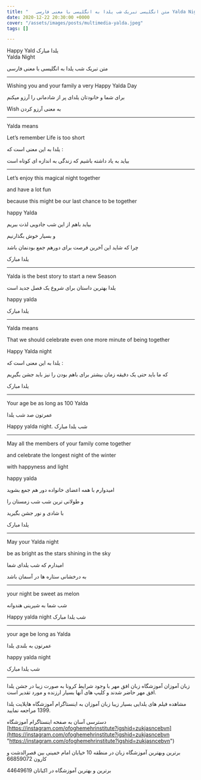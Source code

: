 ```yaml
---
title: "   متن انگلیسی تبریک شب یلدا به انگلیسی با معنی فارسی Yalda Night "
date: 2020-12-22 20:30:00 +0000
cover: "/assets/images/posts/multimedia-yalda.jpeg"
tags: []

---
```

Happy Yald  یلدا مبارک  
Yalda Night

متن تبریک شب یلدا به انگلیسی با معنی فارسی

***

Wishing you and your family a very Happy Yalda Day

برای شما و خانودتان یلدای پر از شادمانی را آرزو میکنم

Wish  به معنی آرزو کردن

***

Yalda means

Let’s remember Life is too short

یلدا به این معنی است که :

بیاید به یاد داشته باشیم که زندگی به اندازه ای کوتاه است

***

Let’s enjoy this magical night together

and have a lot fun

because this might be our last chance to be together

happy Yalda

بیاید باهم از این شب جادویی لذت ببریم

و بسیار خوش بگذارنیم

چرا که شاید این آخرین فرصت برای دورهم جمع بودنمان باشد

یلدا مبارک

***

Yalda is the best story to start a new Season

یلدا  بهترین داستان برای شروع یک فصل جدید است

happy yalda

یلدا مبارک

***

Yalda means

That we should celebrate even one more minute of being together

Happy Yalda night

یلدا به این معنی است که :

که ما باید حتی یک دقیقه زمان بیشتر برای باهم بودن را نیز باید جشن بگیرِیم

یلدا مبارک

***

Your age be as long as 100 Yalda

عمرتون صد شب یلدا

Happy yalda night. شب یلدا مبارک

***

May all the members of your family come together

and celebrate the longest night of the winter

with happyness and light

happy yalda

امیدوارم با همه  اعضای خانواده دور هم جمع بشوید

و طولانی ترین شب شب زمستان را

با شادی و نور جشن بگیرید

یلدا مبارک

***

May your Yalda night

be as bright as the stars shining in the sky

امیدارم که شب یلدای شما

به درخشانی ستاره ها در آسمان باشد

***

your night be sweet as melon

شب شما به شیرینی هندوانه

Happy yalda night شب یلدا مبارک

***

your age be long as Yalda

عمرتون به بلندی یلدا

happy yalda night

شب یلدا مبارک

***

زبان آموزان آموزشگاه زبان افق مهر با وجود شرایط کرونا به صورت زیبا در جشن یلدا افق مهر حاضر شدند و کلیپ های آنها بسیار ارزنده و مورد تقدیر است.

مشاهده فیلم های یلدایی بسیار زیبا زبان آموزان به اینستاگرام آموزشگاه هایلایت یلدا 1399 مراجعه نمایید.

دسترسی آسان به صفحه اینستاگرام آموزشگاه [https://instagram.com/ofoghemehrinstitute?igshid=zukjasncebvn](https://instagram.com/ofoghemehrinstitute?igshid=zukjasncebvn "https://instagram.com/ofoghemehrinstitute?igshid=zukjasncebvn")

برترین وبهترین آموزشگاه زبان در منطقه 10 خیابان امام خمینی بین قصرالدشت و کارون 66859072

برترین و بهترین آموزشگاه  در اکباتان 44649619